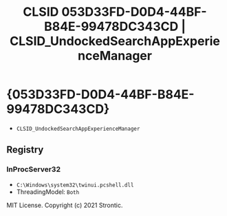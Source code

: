 ﻿---
title: "CLSID 053D33FD-D0D4-44BF-B84E-99478DC343CD | CLSID_UndockedSearchAppExperienceManager"
excerpt: What is COM-Object CLSID 053D33FD-D0D4-44BF-B84E-99478DC343CD?
---

# {053D33FD-D0D4-44BF-B84E-99478DC343CD}

* `CLSID_UndockedSearchAppExperienceManager`

## Registry


### InProcServer32

* `C:\Windows\system32\twinui.pcshell.dll`
* ThreadingModel: `Both`

MIT License. Copyright (c) 2021 Strontic.



